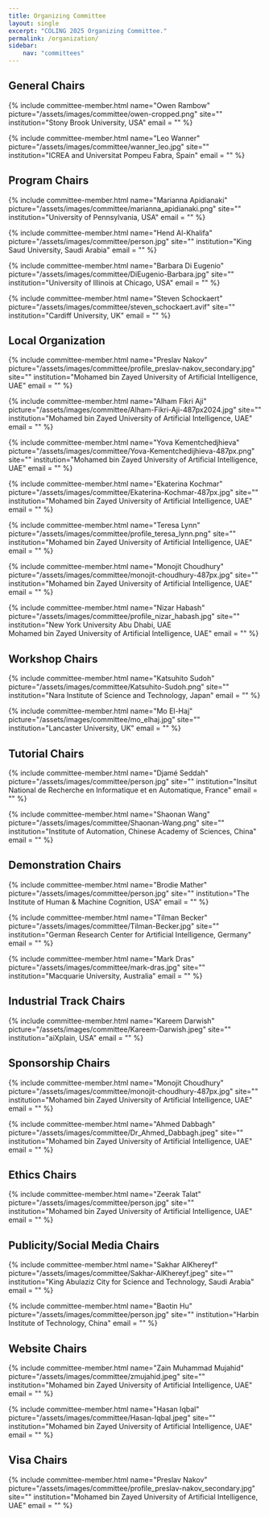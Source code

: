 ```yaml
---
title: Organizing Committee
layout: single
excerpt: "COLING 2025 Organizing Committee."
permalink: /organization/
sidebar: 
    nav: "committees"
---
```

<h2>General Chairs</h2>
{% include committee-member.html
   name="Owen Rambow"
   picture="/assets/images/committee/owen-cropped.png"
   site=""
   institution="Stony Brook University, USA"
   email = ""
%}

{% include committee-member.html
   name="Leo Wanner"
   picture="/assets/images/committee/wanner_leo.jpg"
   site=""
   institution="ICREA and Universitat Pompeu Fabra, Spain"
   email = ""
%}

<h2>Program Chairs </h2>

{% include committee-member.html
   name="Marianna Apidianaki"
   picture="/assets/images/committee/marianna_apidianaki.png"
   site=""
   institution="University of Pennsylvania, USA"
   email = ""
%}

{% include committee-member.html
   name="Hend Al-Khalifa"
   picture="/assets/images/committee/person.jpg"
   site=""
   institution="King Saud University, Saudi Arabia"
   email = ""
%}

{% include committee-member.html
   name="Barbara Di Eugenio"
   picture="/assets/images/committee/DiEugenio-Barbara.jpg"
   site=""
   institution="University of Illinois at Chicago, USA"
   email = ""
%}

{% include committee-member.html
   name="Steven Schockaert"
   picture="/assets/images/committee/steven_schockaert.avif"
   site=""
   institution="Cardiff University, UK"
   email = ""
%}

<h2>Local Organization </h2>
{% include committee-member.html
name="Preslav Nakov"
picture="/assets/images/committee/profile_preslav-nakov_secondary.jpg"
site=""
institution="Mohamed bin Zayed University of Artificial Intelligence, UAE"
email = ""
%}

{% include committee-member.html
name="Alham Fikri Aji"
picture="/assets/images/committee/Alham-Fikri-Aji-487px2024.jpg"
site=""
institution="Mohamed bin Zayed University of Artificial Intelligence, UAE"
email = ""
%}

{% include committee-member.html
name="Yova Kementchedjhieva"
picture="/assets/images/committee/Yova-Kementchedijhieva-487px.png"
site=""
institution="Mohamed bin Zayed University of Artificial Intelligence, UAE"
email = ""
%}

{% include committee-member.html
name="Ekaterina Kochmar"
picture="/assets/images/committee/Ekaterina-Kochmar-487px.jpg"
site=""
institution="Mohamed bin Zayed University of Artificial Intelligence, UAE"
email = ""
%}

{% include committee-member.html
name="Teresa Lynn"
picture="/assets/images/committee/profile_teresa_lynn.png"
site=""
institution="Mohamed bin Zayed University of Artificial Intelligence, UAE"
email = ""
%}

{% include committee-member.html
name="Monojit Choudhury"
picture="/assets/images/committee/monojit-choudhury-487px.jpg"
site=""
institution="Mohamed bin Zayed University of Artificial Intelligence, UAE"
email = ""
%}

{% include committee-member.html
name="Nizar Habash"
picture="/assets/images/committee/profile_nizar_habash.jpg"
site=""
institution="New York University Abu Dhabi, UAE<br>Mohamed bin Zayed University of Artificial Intelligence, UAE"
email = ""
%}

<h2>Workshop Chairs</h2>
{% include committee-member.html
name="Katsuhito Sudoh"
picture="/assets/images/committee/Katsuhito-Sudoh.png"
site=""
institution="Nara Institute of Science and Technology, Japan"
email = ""
%}

{% include committee-member.html
name="Mo El-Haj"
picture="/assets/images/committee/mo_elhaj.jpg"
site=""
institution="Lancaster University, UK"
email = ""
%}

<h2>Tutorial Chairs</h2>
{% include committee-member.html
name="Djamé Seddah"
picture="/assets/images/committee/person.jpg"
site=""
institution="Insitut National de Recherche en Informatique et en Automatique, France"
email = ""
%}

{% include committee-member.html
name="Shaonan Wang"
picture="/assets/images/committee/Shaonan-Wang.png"
site=""
institution="Institute of Automation, Chinese Academy of Sciences, China"
email = ""
%}

<h2>Demonstration Chairs</h2>
{% include committee-member.html
name="Brodie Mather"
picture="/assets/images/committee/person.jpg"
site=""
institution="The Institute of Human & Machine Cognition, USA"
email = ""
%}

{% include committee-member.html
name="Tilman Becker"
picture="/assets/images/committee/Tilman-Becker.jpg"
site=""
institution="German Research Center for Artificial Intelligence, Germany"
email = ""
%}

{% include committee-member.html
name="Mark Dras"
picture="/assets/images/committee/mark-dras.jpg"
site=""
institution="Macquarie University, Australia"
email = ""
%}

<h2>Industrial Track Chairs</h2>
{% include committee-member.html
name="Kareem Darwish"
picture="/assets/images/committee/Kareem-Darwish.jpeg"
site=""
institution="aiXplain, USA"
email = ""
%}

<h2>Sponsorship Chairs</h2>

{% include committee-member.html
name="Monojit Choudhury"
picture="/assets/images/committee/monojit-choudhury-487px.jpg"
site=""
institution="Mohamed bin Zayed University of Artificial Intelligence, UAE"
email = ""
%}

{% include committee-member.html
name="Ahmed Dabbagh"
picture="/assets/images/committee/Dr_Ahmed_Dabbagh.jpeg"
site=""
institution="Mohamed bin Zayed University of Artificial Intelligence, UAE"
email = ""
%}


<h2>Ethics Chairs</h2>

{% include committee-member.html
name="Zeerak Talat"
picture="/assets/images/committee/person.jpg"
site=""
institution="Mohamed bin Zayed University of Artificial Intelligence, UAE"
email = ""
%}

<h2>Publicity/Social Media Chairs</h2>

{% include committee-member.html
name="Sakhar AlKhereyf"
picture="/assets/images/committee/Sakhar-AlKhereyf.jpeg"
site=""
institution="King Abulaziz City for Science and Technology, Saudi Arabia"
email = ""
%}

{% include committee-member.html
name="Baotin Hu"
picture="/assets/images/committee/person.jpg"
site=""
institution="Harbin Institute of Technology, China"
email = ""
%}

<h2>Website Chairs</h2>

{% include committee-member.html
name="Zain Muhammad Mujahid"
picture="/assets/images/committee/zmujahid.jpeg"
site=""
institution="Mohamed bin Zayed University of Artificial Intelligence, UAE"
email = ""
%}

{% include committee-member.html
name="Hasan Iqbal"
picture="/assets/images/committee/Hasan-Iqbal.jpeg"
site=""
institution="Mohamed bin Zayed University of Artificial Intelligence, UAE"
email = ""
%}

<h2>Visa Chairs</h2>

{% include committee-member.html
name="Preslav Nakov"
picture="/assets/images/committee/profile_preslav-nakov_secondary.jpg"
site=""
institution="Mohamed bin Zayed University of Artificial Intelligence, UAE"
email = ""
%}
